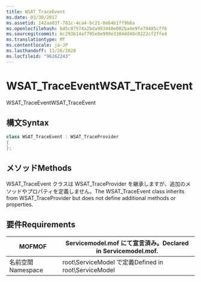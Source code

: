 ```yaml
---
title: WSAT_TraceEvent
ms.date: 03/30/2017
ms.assetid: 142aa03f-781c-4ca4-bc21-0e64b1ff9b6a
ms.openlocfilehash: bd5c87574a2bda983440e002ba4e9fe79485cff6
ms.sourcegitcommit: bc293b14af795e0e999e3304dd40c0222cf2ffe4
ms.translationtype: MT
ms.contentlocale: ja-JP
ms.lasthandoff: 11/26/2020
ms.locfileid: "96262243"
---
```

# <a name="wsat_traceevent"></a><span data-ttu-id="7cd86-102">WSAT_TraceEvent</span><span class="sxs-lookup"><span data-stu-id="7cd86-102">WSAT_TraceEvent</span></span>

<span data-ttu-id="7cd86-103">WSAT_TraceEvent</span><span class="sxs-lookup"><span data-stu-id="7cd86-103">WSAT_TraceEvent</span></span>  
  
## <a name="syntax"></a><span data-ttu-id="7cd86-104">構文</span><span class="sxs-lookup"><span data-stu-id="7cd86-104">Syntax</span></span>  
  
```csharp
class WSAT_TraceEvent : WSAT_TraceProvider  
{  
};  
```  
  
## <a name="methods"></a><span data-ttu-id="7cd86-105">メソッド</span><span class="sxs-lookup"><span data-stu-id="7cd86-105">Methods</span></span>  

 <span data-ttu-id="7cd86-106">WSAT_TraceEvent クラスは WSAT_TraceProvider を継承しますが、追加のメソッドやプロパティを定義しません。</span><span class="sxs-lookup"><span data-stu-id="7cd86-106">The WSAT_TraceEvent class inherits from WSAT_TraceProvider but does not define additional methods or properties.</span></span>  
  
## <a name="requirements"></a><span data-ttu-id="7cd86-107">要件</span><span class="sxs-lookup"><span data-stu-id="7cd86-107">Requirements</span></span>  
  
|<span data-ttu-id="7cd86-108">MOF</span><span class="sxs-lookup"><span data-stu-id="7cd86-108">MOF</span></span>|<span data-ttu-id="7cd86-109">Servicemodel.mof にて宣言済み。</span><span class="sxs-lookup"><span data-stu-id="7cd86-109">Declared in Servicemodel.mof.</span></span>|  
|---------|-----------------------------------|  
|<span data-ttu-id="7cd86-110">名前空間</span><span class="sxs-lookup"><span data-stu-id="7cd86-110">Namespace</span></span>|<span data-ttu-id="7cd86-111">root\ServiceModel で定義</span><span class="sxs-lookup"><span data-stu-id="7cd86-111">Defined in root\ServiceModel</span></span>|
